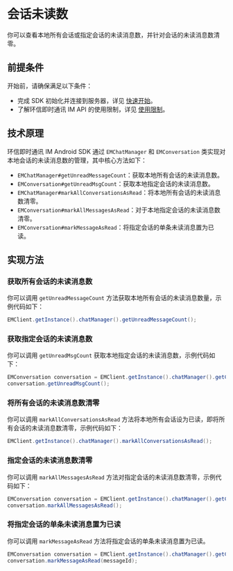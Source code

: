 # 会话未读数

<Toc />

你可以查看本地所有会话或指定会话的未读消息数，并针对会话的未读消息数清零。

## 前提条件

开始前，请确保满足以下条件：

- 完成 SDK 初始化并连接到服务器，详见 [快速开始](quickstart.html)。
- 了解环信即时通讯 IM API 的使用限制，详见 [使用限制](/product/limitation.html)。

## 技术原理

环信即时通讯 IM Android SDK 通过 `EMChatManager` 和 `EMConversation` 类实现对本地会话的未读消息数的管理，其中核心方法如下：

- `EMChatManager#getUnreadMessageCount`：获取本地所有会话的未读消息数。
- `EMConversation#getUnreadMsgCount`：获取本地指定会话的未读消息数。
- `EMChatManager#markAllConversationsAsRead`：将本地所有会话的未读消息数清零。
- `EMConversation#markAllMessagesAsRead`：对于本地指定会话的未读消息数清零。
- `EMConversation#markMessageAsRead`：将指定会话的单条未读消息置为已读。

## 实现方法

### 获取所有会话的未读消息数

你可以调用 `getUnreadMessageCount` 方法获取本地所有会话的未读消息数量，示例代码如下：

```java
EMClient.getInstance().chatManager().getUnreadMessageCount();
```

### 获取指定会话的未读消息数

你可以调用 `getUnreadMsgCount` 获取本地指定会话的未读消息数，示例代码如下：

```java
EMConversation conversation = EMClient.getInstance().chatManager().getConversation(conversationId);
conversation.getUnreadMsgCount();
```

### 将所有会话的未读消息数清零

你可以调用 `markAllConversationsAsRead` 方法将本地所有会话设为已读，即将所有会话的未读消息数清零，示例代码如下：

```java
EMClient.getInstance().chatManager().markAllConversationsAsRead();
```

### 指定会话的未读消息数清零

你可以调用 `markAllMessagesAsRead` 方法对指定会话的未读消息数清零，示例代码如下：

```java
EMConversation conversation = EMClient.getInstance().chatManager().getConversation(conversationId);
conversation.markAllMessagesAsRead();
```

### 将指定会话的单条未读消息置为已读

你可以调用 `markMessageAsRead` 方法将指定会话的单条未读消息置为已读。

```java
EMConversation conversation = EMClient.getInstance().chatManager().getConversation(conversationId);
conversation.markMessageAsRead(messageId);
```
